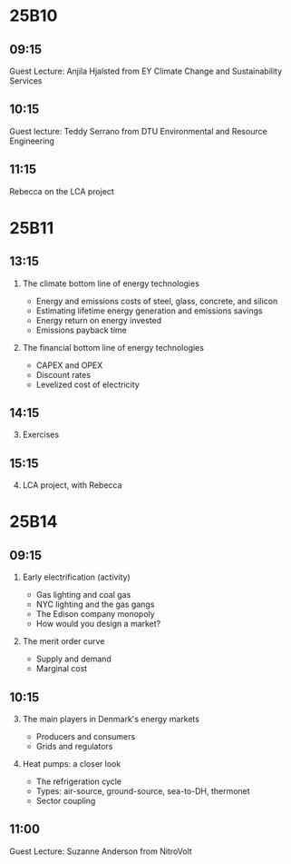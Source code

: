 
25B10
=====

09:15
-----
Guest Lecture: Anjila Hjalsted from EY Climate Change and Sustainability Services

10:15
-----
Guest lecture: Teddy Serrano from DTU Environmental and Resource Engineering

11:15
-----
Rebecca on the LCA project

25B11
=====

13:15
-----
1. The climate bottom line of energy technologies
   - Energy and emissions costs of steel, glass, concrete, and silicon
   - Estimating lifetime energy generation and emissions savings
   - Energy return on energy invested
   - Emissions payback time

2. The financial bottom line of energy technologies
   - CAPEX and OPEX
   - Discount rates
   - Levelized cost of electricity

14:15
-----
3. Exercises

15:15
-----
4. LCA project, with Rebecca

25B14
=====

09:15
-----
1. Early electrification (activity)
   - Gas lighting and coal gas
   - NYC lighting and the gas gangs
   - The Edison company monopoly
   - How would you design a market?

2. The merit order curve
   - Supply and demand
   - Marginal cost

10:15
-----
3. The main players in Denmark's energy markets
   - Producers and consumers
   - Grids and regulators
  
4. Heat pumps: a closer look
   - The refrigeration cycle
   - Types: air-source, ground-source, sea-to-DH, thermonet
   - Sector coupling

11:00
-----
Guest Lecture: Suzanne Anderson from NitroVolt

